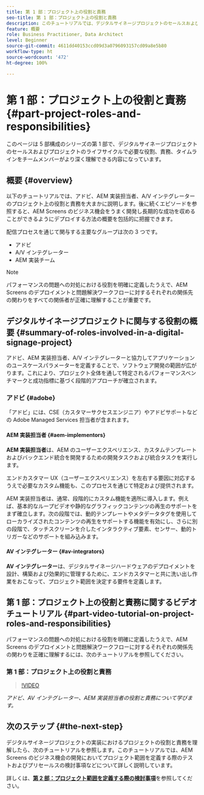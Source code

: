```yaml
---
title: 第 1 部：プロジェクト上の役割と責務
seo-title: 第 1 部：プロジェクト上の役割と責務
description: このチュートリアルでは、デジタルサイネージプロジェクトのセールスおよびプロジェクトのライフサイクルで必要な役割、責務、タイムラインについて説明します。
feature: 概要
role: Business Practitioner, Data Architect
level: Beginner
source-git-commit: 4611dd40153ccd09d3a0796093157cd09a8e5b80
workflow-type: ht
source-wordcount: '472'
ht-degree: 100%

---
```



# 第 1 部：プロジェクト上の役割と責務 {#part-project-roles-and-responsibilities}

このページは 5 部構成のシリーズの第 1 部で、デジタルサイネージプロジェクトのセールスおよびプロジェクトのライフサイクルで必要な役割、責務、タイムラインをチームメンバーがより深く理解できる内容になっています。

## 概要 {#overview}

以下のチュートリアルでは、アドビ、AEM 実装担当者、A/V インテグレーターのプロジェクト上の役割と責務を大まかに説明します。後に続くエピソードを参照すると、AEM Screens のビジネス機会をうまく開発し長期的な成功を収めることができるようにデプロイする方法の概要を包括的に把握できます。

配信プロセスを通じて関与する主要なグループは次の 3 つです。

* アドビ
* A/V インテグレーター
* AEM 実装チーム

>[!NOTE]
>
>パフォーマンスの問題への対処における役割を明確に定義したうえで、AEM Screens のデプロイメントと問題解決ワークフローに対するそれぞれの関係先の関わりをすべての関係者が正確に理解することが重要です。

## デジタルサイネージプロジェクトに関与する役割の概要 {#summary-of-roles-involved-in-a-digital-signage-project}

アドビ、AEM 実装担当者、A/V インテグレーターと協力してアプリケーションのユースケースパラメーターを定義することで、ソフトウェア開発の範囲が広がります。これにより、プロジェクト全体を通して特定されるパフォーマンスベンチマークと成功指標に基づく段階的アプローチが確立されます。

### アドビ {#adobe}

「アドビ」には、CSE（カスタマーサクセスエンジニア）やアドビサポートなどの Adobe Managed Services 担当者が含まれます。

#### AEM 実装担当者 {#aem-implementors}

**AEM 実装担当者**&#x200B;は、AEM のユーザーエクスペリエンス、カスタムテンプレートおよびバックエンド統合を開発するための開発タスクおよび統合タスクを実行します。

エンドカスタマー UX（ユーザーエクスペリエンス）を左右する要因に対応するうえで必要なカスタム機能も、このプロセスを通じて特定および提供されます。

AEM 実装担当者は、通常、段階的にカスタム機能を適所に導入します。例えば、基本的なループビデオや静的なグラフィックコンテンツの再生のサポートをまず確立します。次の段階では、動的テンプレートやメタデータタグを使用してローカライズされたコンテンツの再生をサポートする機能を有効にし、さらに別の段階で、タッチスクリーンを介したインタラクティブ要素、センサー、動的トリガーなどのサポートを組み込みます。

#### AV インテグレーター {#av-integrators}

**AV インテグレーター**&#x200B;は、デジタルサイネージハードウェアのデプロイメントを設計、構築および効果的に管理するために、エンドカスタマーと共に洗い出し作業をおこなって、プロジェクト範囲を決定する要件を定義します。

## 第 1 部：プロジェクト上の役割と責務に関するビデオチュートリアル {#part-video-tutorial-on-project-roles-and-responsibilities}

パフォーマンスの問題への対処における役割を明確に定義したうえで、AEM Screens のデプロイメントと問題解決ワークフローに対するそれぞれの関係先の関わりを正確に理解するには、次のチュートリアルを参照してください。

### 第 1 部：プロジェクト上の役割と責務

>[!VIDEO](https://video.tv.adobe.com/v/28375)

*アドビ、AV インテグレーター、AEM 実装担当者の役割と責務について学びます。*

## 次のステップ {#the-next-step}

デジタルサイネージプロジェクトの実装におけるプロジェクトの役割と責務を理解したら、次のチュートリアルを参照します。このチュートリアルでは、AEM Screens のビジネス機会の開発においてプロジェクト範囲を定義する際のテストおよびプリセールスの検討事項などについて詳しく説明しています。

詳しくは、**[第 2 部：プロジェクト範囲を定義する際の検討事項](project-considerations.md)**&#x200B;を参照してください。
